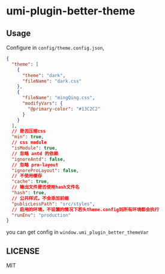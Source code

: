 <!-- @format -->

# umi-plugin-better-theme

## Usage

Configure in `config/theme.config.json`,

```json
{
  "theme": [
    {
      "theme": "dark",
      "fileName": "dark.css"
    },
    {
      "fileName": "mingQing.css",
      "modifyVars": {
        "@primary-color": "#13C2C2"
      }
    }
  ],
  // 是否压缩css
  "min": true,
  // css module
  "isModule": true,
  // 忽略 antd 的依赖
  "ignoreAntd": false,
  // 忽略 pro-layout
  "ignoreProLayout": false,
  // 不使用缓存
  "cache": true,
  // 输出文件是否使用hash文件名
  "hash": true,
  // 公共样式，不会添加前缀
  "publicLessPath": "src/styles",
  // 启用的环境，不设置的情况下若头theme.config则所有环境都会执行
  "runEnv": "production"
}
```

you can get config in `window.umi_plugin_better_themeVar`

## LICENSE

MIT
